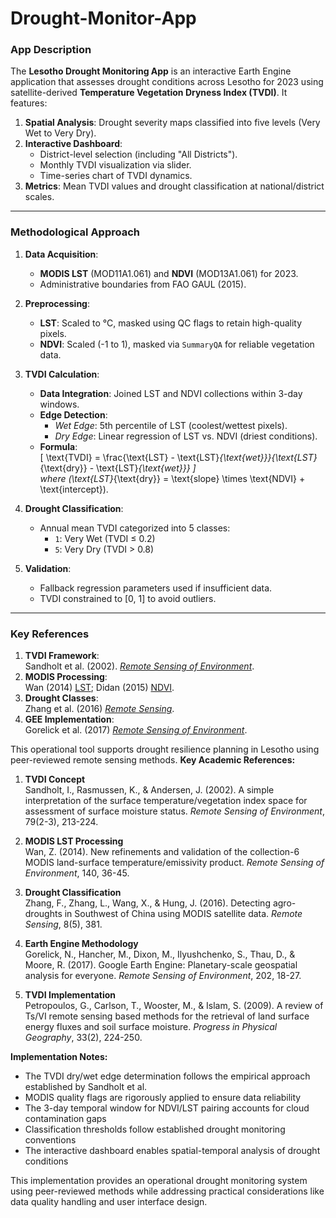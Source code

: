 # Drought-Monitor-App

### App Description  
The **Lesotho Drought Monitoring App** is an interactive Earth Engine application that assesses drought conditions across Lesotho for 2023 using satellite-derived **Temperature Vegetation Dryness Index (TVDI)**. It features:  
1. **Spatial Analysis**: Drought severity maps classified into five levels (Very Wet to Very Dry).  
2. **Interactive Dashboard**:  
   - District-level selection (including "All Districts").  
   - Monthly TVDI visualization via slider.  
   - Time-series chart of TVDI dynamics.   
3. **Metrics**: Mean TVDI values and drought classification at national/district scales.  

---

### Methodological Approach  
1. **Data Acquisition**:  
   - **MODIS LST** (MOD11A1.061) and **NDVI** (MOD13A1.061) for 2023.  
   - Administrative boundaries from FAO GAUL (2015).  

2. **Preprocessing**:  
   - **LST**: Scaled to °C, masked using QC flags to retain high-quality pixels.  
   - **NDVI**: Scaled (-1 to 1), masked via `SummaryQA` for reliable vegetation data.  

3. **TVDI Calculation**:  
   - **Data Integration**: Joined LST and NDVI collections within 3-day windows.  
   - **Edge Detection**:  
     - *Wet Edge*: 5th percentile of LST (coolest/wettest pixels).  
     - *Dry Edge*: Linear regression of LST vs. NDVI (driest conditions).  
   - **Formula**:  
     \[
     \text{TVDI} = \frac{\text{LST} - \text{LST}_{\text{wet}}}{\text{LST}_{\text{dry}} - \text{LST}_{\text{wet}}}
     \]  
     where \(\text{LST}_{\text{dry}} = \text{slope} \times \text{NDVI} + \text{intercept}\).  

4. **Drought Classification**:  
   - Annual mean TVDI categorized into 5 classes:  
     - `1`: Very Wet (TVDI ≤ 0.2)  
     - `5`: Very Dry (TVDI > 0.8)  

5. **Validation**:  
   - Fallback regression parameters used if insufficient data.  
   - TVDI constrained to [0, 1] to avoid outliers.  

---

### Key References  
1. **TVDI Framework**:  
   Sandholt et al. (2002). [*Remote Sensing of Environment*](https://doi.org/10.1016/S0034-4257(01)00302-8).  
2. **MODIS Processing**:  
   Wan (2014) [LST](https://doi.org/10.1016/j.rse.2013.07.013); Didan (2015) [NDVI](https://lpdaac.usgs.gov/documents/101/MOD13_User_Guide_V6.pdf).  
3. **Drought Classes**:  
   Zhang et al. (2016) [*Remote Sensing*](https://doi.org/10.3390/rs8050381).  
4. **GEE Implementation**:  
   Gorelick et al. (2017) [*Remote Sensing of Environment*](https://doi.org/10.1016/j.rse.2017.06.031).  

This operational tool supports drought resilience planning in Lesotho using peer-reviewed remote sensing methods.
**Key Academic References:**

1. **TVDI Concept**  
   Sandholt, I., Rasmussen, K., & Andersen, J. (2002). A simple interpretation of the surface temperature/vegetation index space for assessment of surface moisture status. *Remote Sensing of Environment*, 79(2-3), 213-224.

2. **MODIS LST Processing**  
   Wan, Z. (2014). New refinements and validation of the collection-6 MODIS land-surface temperature/emissivity product. *Remote Sensing of Environment*, 140, 36-45.

3. **Drought Classification**  
   Zhang, F., Zhang, L., Wang, X., & Hung, J. (2016). Detecting agro-droughts in Southwest of China using MODIS satellite data. *Remote Sensing*, 8(5), 381.

4. **Earth Engine Methodology**  
   Gorelick, N., Hancher, M., Dixon, M., Ilyushchenko, S., Thau, D., & Moore, R. (2017). Google Earth Engine: Planetary-scale geospatial analysis for everyone. *Remote Sensing of Environment*, 202, 18-27.

5. **TVDI Implementation**  
   Petropoulos, G., Carlson, T., Wooster, M., & Islam, S. (2009). A review of Ts/VI remote sensing based methods for the retrieval of land surface energy fluxes and soil surface moisture. *Progress in Physical Geography*, 33(2), 224-250.

**Implementation Notes:**
- The TVDI dry/wet edge determination follows the empirical approach established by Sandholt et al.
- MODIS quality flags are rigorously applied to ensure data reliability
- The 3-day temporal window for NDVI/LST pairing accounts for cloud contamination gaps
- Classification thresholds follow established drought monitoring conventions
- The interactive dashboard enables spatial-temporal analysis of drought conditions

This implementation provides an operational drought monitoring system using peer-reviewed methods while addressing practical considerations like data quality handling and user interface design.
